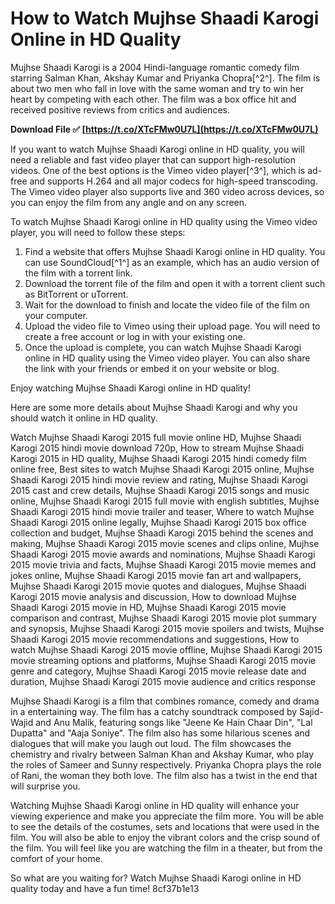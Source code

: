 # How to Watch Mujhse Shaadi Karogi Online in HD Quality
 
Mujhse Shaadi Karogi is a 2004 Hindi-language romantic comedy film starring Salman Khan, Akshay Kumar and Priyanka Chopra[^2^]. The film is about two men who fall in love with the same woman and try to win her heart by competing with each other. The film was a box office hit and received positive reviews from critics and audiences.
 
**Download File ✅ [https://t.co/XTcFMw0U7L](https://t.co/XTcFMw0U7L)**


 
If you want to watch Mujhse Shaadi Karogi online in HD quality, you will need a reliable and fast video player that can support high-resolution videos. One of the best options is the Vimeo video player[^3^], which is ad-free and supports H.264 and all major codecs for high-speed transcoding. The Vimeo video player also supports live and 360 video across devices, so you can enjoy the film from any angle and on any screen.
 
To watch Mujhse Shaadi Karogi online in HD quality using the Vimeo video player, you will need to follow these steps:
 
1. Find a website that offers Mujhse Shaadi Karogi online in HD quality. You can use SoundCloud[^1^] as an example, which has an audio version of the film with a torrent link.
2. Download the torrent file of the film and open it with a torrent client such as BitTorrent or uTorrent.
3. Wait for the download to finish and locate the video file of the film on your computer.
4. Upload the video file to Vimeo using their upload page. You will need to create a free account or log in with your existing one.
5. Once the upload is complete, you can watch Mujhse Shaadi Karogi online in HD quality using the Vimeo video player. You can also share the link with your friends or embed it on your website or blog.

Enjoy watching Mujhse Shaadi Karogi online in HD quality!

Here are some more details about Mujhse Shaadi Karogi and why you should watch it online in HD quality.
 
Watch Mujhse Shaadi Karogi 2015 full movie online HD,  Mujhse Shaadi Karogi 2015 hindi movie download 720p,  How to stream Mujhse Shaadi Karogi 2015 in HD quality,  Mujhse Shaadi Karogi 2015 hindi comedy film online free,  Best sites to watch Mujhse Shaadi Karogi 2015 online,  Mujhse Shaadi Karogi 2015 hindi movie review and rating,  Mujhse Shaadi Karogi 2015 cast and crew details,  Mujhse Shaadi Karogi 2015 songs and music online,  Mujhse Shaadi Karogi 2015 full movie with english subtitles,  Mujhse Shaadi Karogi 2015 hindi movie trailer and teaser,  Where to watch Mujhse Shaadi Karogi 2015 online legally,  Mujhse Shaadi Karogi 2015 box office collection and budget,  Mujhse Shaadi Karogi 2015 behind the scenes and making,  Mujhse Shaadi Karogi 2015 movie scenes and clips online,  Mujhse Shaadi Karogi 2015 movie awards and nominations,  Mujhse Shaadi Karogi 2015 movie trivia and facts,  Mujhse Shaadi Karogi 2015 movie memes and jokes online,  Mujhse Shaadi Karogi 2015 movie fan art and wallpapers,  Mujhse Shaadi Karogi 2015 movie quotes and dialogues,  Mujhse Shaadi Karogi 2015 movie analysis and discussion,  How to download Mujhse Shaadi Karogi 2015 movie in HD,  Mujhse Shaadi Karogi 2015 movie comparison and contrast,  Mujhse Shaadi Karogi 2015 movie plot summary and synopsis,  Mujhse Shaadi Karogi 2015 movie spoilers and twists,  Mujhse Shaadi Karogi 2015 movie recommendations and suggestions,  How to watch Mujhse Shaadi Karogi 2015 movie offline,  Mujhse Shaadi Karogi 2015 movie streaming options and platforms,  Mujhse Shaadi Karogi 2015 movie genre and category,  Mujhse Shaadi Karogi 2015 movie release date and duration,  Mujhse Shaadi Karogi 2015 movie audience and critics response
 
Mujhse Shaadi Karogi is a film that combines romance, comedy and drama in a entertaining way. The film has a catchy soundtrack composed by Sajid-Wajid and Anu Malik, featuring songs like "Jeene Ke Hain Chaar Din", "Lal Dupatta" and "Aaja Soniye". The film also has some hilarious scenes and dialogues that will make you laugh out loud. The film showcases the chemistry and rivalry between Salman Khan and Akshay Kumar, who play the roles of Sameer and Sunny respectively. Priyanka Chopra plays the role of Rani, the woman they both love. The film also has a twist in the end that will surprise you.
 
Watching Mujhse Shaadi Karogi online in HD quality will enhance your viewing experience and make you appreciate the film more. You will be able to see the details of the costumes, sets and locations that were used in the film. You will also be able to enjoy the vibrant colors and the crisp sound of the film. You will feel like you are watching the film in a theater, but from the comfort of your home.
 
So what are you waiting for? Watch Mujhse Shaadi Karogi online in HD quality today and have a fun time!
 8cf37b1e13
 
